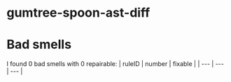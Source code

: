 # gumtree-spoon-ast-diff 
 
# Bad smells
I found 0 bad smells with 0 repairable:
| ruleID | number | fixable |
| --- | --- | --- |
